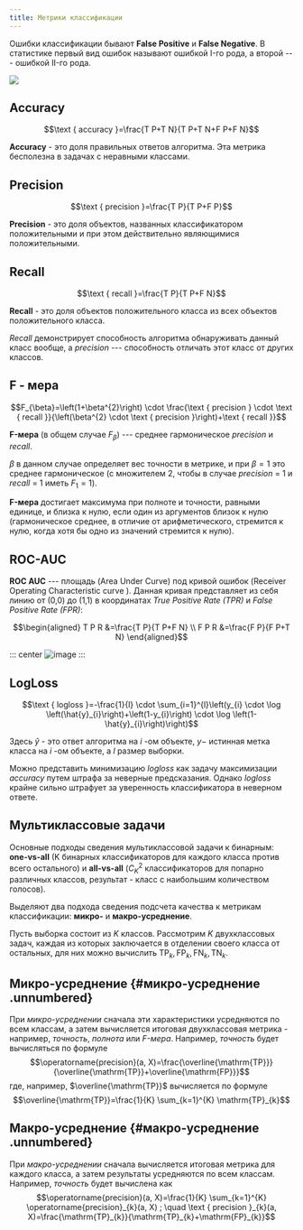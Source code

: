 ```yaml
---
title: Метрики классификации
---
```


Ошибки классификации бывают **False Positive** и **False Negative**. В
статистике первый вид ошибок называют ошибкой I-го рода, а второй ---
ошибкой II-го рода.

![](img/errors.png)

## Accuracy

$$\text { accuracy }=\frac{T P+T N}{T P+T N+F P+F N}$$

**Accuracy** - это доля правильных ответов алгоритма. Эта метрика
бесполезна в задачах с неравными классами.

## Precision

$$\text { precision }=\frac{T P}{T P+F P}$$

**Precision** - это доля объектов, названных классификатором
положительными и при этом действительно являющимися положительными.

## Recall

$$\text { recall }=\frac{T P}{T P+F N}$$

**Recall** - это доля объектов положительного класса из всех объектов
положительного класса.

*Recall* демонстрирует способность алгоритма обнаруживать данный класс
вообще, а *precision* --- способность отличать этот класс от других
классов.

## F - мера

$$F_{\beta}=\left(1+\beta^{2}\right) \cdot \frac{\text { precision } \cdot \text { recall }}{\left(\beta^{2} \cdot \text { precision }\right)+\text { recall }}$$

**F-мера** (в общем случае $F_{\beta}$) --- среднее гармоническое
*precision* и *recall*.

$\beta$ в данном случае определяет вес точности в метрике, и при
$\beta=1$ это среднее гармоническое (с множителем 2, чтобы в случае
*precision* = 1 и *recall* = 1 иметь $F_{1}=1$).

**F-мера** достигает максимума при полноте и точности, равными единице,
и близка к нулю, если один из аргументов близок к нулю (гармоническое
среднее, в отличие от арифметического, стремится к нулю, когда хотя бы
одно из значений стремится к нулю).

## ROC-AUC

**ROC AUC** --- площадь (Area Under Curve) под кривой ошибок (Receiver
Operating Characteristic curve ). Данная кривая представляет из себя
линию от (0,0) до (1,1) в координатах *True Positive Rate (TPR)* и
*False Positive Rate (FPR)*:

$$\begin{aligned}
T P R &=\frac{T P}{T P+F N} \\
F P R &=\frac{F P}{F P+T N}
\end{aligned}$$

::: center
![image](tickets/pictures/curve.png)
:::

## LogLoss

$$\text { logloss }=-\frac{1}{l} \cdot \sum_{i=1}^{l}\left(y_{i} \cdot \log \left(\hat{y}_{i}\right)+\left(1-y_{i}\right) \cdot \log \left(1-\hat{y}_{i}\right)\right)$$

Здесь $\hat{y}$ - это ответ алгоритма на $i$ -ом объекте, $y-$ истинная
метка класса на $i$ -ом объекте, а $l$ размер выборки.

Можно представить минимизацию *logloss* как задачу максимизации
*accuracy* путем штрафа за неверные предсказания. Однако *logloss*
крайне сильно штрафует за уверенность классификатора в неверном ответе.

## Мультиклассовые задачи

Основные подходы сведения мультиклассовой задачи к бинарным:
**one-vs-all** (K бинарных классификаторов для каждого класса против
всего остального) и **all-vs-all** ($C_{K}^{2}$ классификаторов для
попарно различных классов, результат - класс с наибольшим количеством
голосов).

Выделяют два подхода сведения подсчета качества к метрикам
классификации: **микро-** и **макро-усреднение**.

Пусть выборка состоит из $K$ классов. Рассмотрим $K$ двухклассовых
задач, каждая из которых заключается в отделении своего класса от
остальных, для них можно вычислить
$\mathrm{TP}_{k}, \mathrm{FP}_{k}, \mathrm{FN}_{k}, \mathrm{TN}_{k} .$

## Микро-усреднение {#микро-усреднение .unnumbered}

При *микро-усреднении* сначала эти характеристики усредняются по всем
классам, а затем вычисляется итоговая двухклассовая метрика - например,
*точность*, *полнота* или *F-мера*. Например, *точность* будет
вычисляться по формуле
$$\operatorname{precision}(a, X)=\frac{\overline{\mathrm{TP}}}{\overline{\mathrm{TP}}+\overline{\mathrm{FP}}}$$
где, например, $\overline{\mathrm{TP}}$ вычисляется по формуле
$$\overline{\mathrm{TP}}=\frac{1}{K} \sum_{k=1}^{K} \mathrm{TP}_{k}$$

## Макро-усреднение {#макро-усреднение .unnumbered}

При *макро-усреднении* сначала вычисляется итоговая метрика для каждого
класса, а затем результаты усредняются по всем классам. Например,
*точность* будет вычислена как
$$\operatorname{precision}(a, X)=\frac{1}{K} \sum_{k=1}^{K} \operatorname{precision}_{k}(a, X) ; \quad \text { precision }_{k}(a, X)=\frac{\mathrm{TP}_{k}}{\mathrm{TP}_{k}+\mathrm{FP}_{k}}$$
